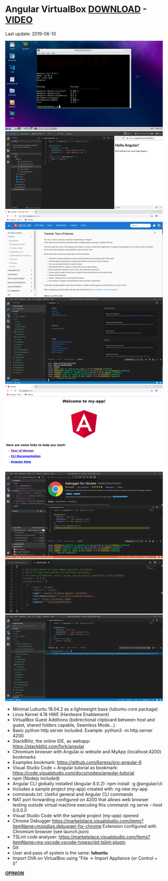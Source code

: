 # Angular VirtualBox [DOWNLOAD](https://github.com/Virtual-Machines/Angular-VirtualBox/releases/download/latest/Angular.ova) - [VIDEO](https://www.youtube.com/watch?v=aUdBecaOeno)

Last update: 2019-06-10

![Desktop](https://raw.githubusercontent.com/Virtual-Machines/Angular-VirtualBox/master/desktop.png)
![StackBlitz](https://raw.githubusercontent.com/Virtual-Machines/Angular-VirtualBox/master/StackBlitz.png)
![Angular](https://raw.githubusercontent.com/Virtual-Machines/Angular-VirtualBox/master/Angular.png)
![Visual Studio Code](https://raw.githubusercontent.com/Virtual-Machines/Angular-VirtualBox/master/code.png)
![MyApp](https://raw.githubusercontent.com/Virtual-Machines/Angular-VirtualBox/master/MyApp.png)
![Debugger](https://raw.githubusercontent.com/Virtual-Machines/Angular-VirtualBox/master/debugger.png)
![LaunchJSON](https://raw.githubusercontent.com/Virtual-Machines/Angular-VirtualBox/master/launchJSON.png)
![TSLint](https://raw.githubusercontent.com/Virtual-Machines/Angular-VirtualBox/master/TSLint.png)

- Minimal Lubuntu 18.04.2 as a lightweight base (lubuntu-core package)
- Linux Kernel 4.18 HWE (Hardware Enablement)
- VirtualBox Guest Additions (bidirectional clipboard between host and guest, shared folders capable, Seamless Mode...)
- Basic python http server included. Example: python3 -m http.server 4200
- StackBlitz, the online IDE, as webapp: https://stackblitz.com/fork/angular
- Chromium browser with Angular.io website and MyApp (localhost:4200) bookmarks
- Examples bookmark: https://github.com/Apress/pro-angular-6
- Visual Studio Code + Angular tutorial as bookmark: https://code.visualstudio.com/docs/nodejs/angular-tutorial
- npm (Nodejs included)
- Angular CLI globally installed (Angular 8.0.2): npm install -g @angular/cli
- Includes a sample project (my-app) created with: ng new my-app
- commands.txt: Useful general and Angular CLI commands
- NAT port forwarding configured on 4200 that allows web browser testing outside virtual machine executing this command:
ng serve --host 0.0.0.0
- Visual Studio Code with the sample project (my-app) opened
- Chrome Debugger https://marketplace.visualstudio.com/items?itemName=msjsdiag.debugger-for-chrome Extension configured with Chromium browser (see launch.json)
- TSLint code analyser: https://marketplace.visualstudio.com/items?itemName=ms-vscode.vscode-typescript-tslint-plugin
- Git
- User and pass of system is the same: **lubuntu**
- Import OVA on VirtualBox using "File -> Import Appliance (or Control + I)"

[**OPINION**](https://github.com/Virtual-Machines/Angular-VirtualBox/issues/1)
